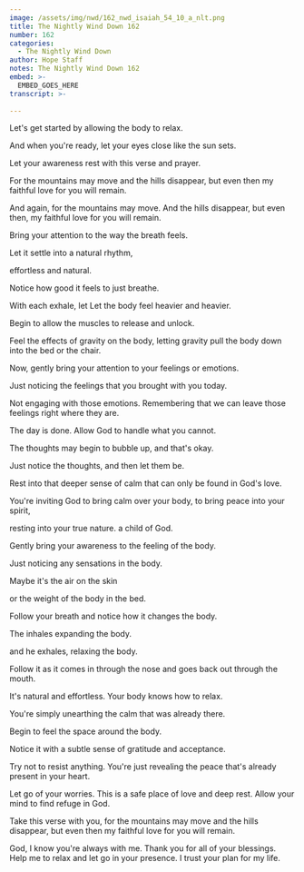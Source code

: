 ```yaml
---
image: /assets/img/nwd/162_nwd_isaiah_54_10_a_nlt.png
title: The Nightly Wind Down 162
number: 162
categories:
  - The Nightly Wind Down
author: Hope Staff
notes: The Nightly Wind Down 162
embed: >-
  EMBED_GOES_HERE
transcript: >-
  
---
```

Let's get started by allowing the body to relax.

And when you're ready, let your eyes close like the sun sets.

Let your awareness rest with this verse and prayer.

For the mountains may move and the hills disappear, but even then my faithful love for you will remain.

And again, for the mountains may move. And the hills disappear, but even then, my faithful love for you will remain.

Bring your attention to the way the breath feels.

Let it settle into a natural rhythm,

effortless and natural.

Notice how good it feels to just breathe.

With each exhale, let Let the body feel heavier and heavier.

Begin to allow the muscles to release and unlock.

Feel the effects of gravity on the body, letting gravity pull the body down into the bed or the chair.

Now, gently bring your attention to your feelings or emotions.

Just noticing the feelings that you brought with you today.

Not engaging with those emotions. Remembering that we can leave those feelings right where they are.

The day is done. Allow God to handle what you cannot.

The thoughts may begin to bubble up, and that's okay.

Just notice the thoughts, and then let them be.

Rest into that deeper sense of calm that can only be found in God's love.

You're inviting God to bring calm over your body, to bring peace into your spirit,

resting into your true nature. a child of God.

Gently bring your awareness to the feeling of the body.

Just noticing any sensations in the body.

Maybe it's the air on the skin

or the weight of the body in the bed.

Follow your breath and notice how it changes the body.

The inhales expanding the body.

and he exhales, relaxing the body.

Follow it as it comes in through the nose and goes back out through the mouth.

It's natural and effortless. Your body knows how to relax.

You're simply unearthing the calm that was already there.

Begin to feel the space around the body.

Notice it with a subtle sense of gratitude and acceptance.

Try not to resist anything. You're just revealing the peace that's already present in your heart.

Let go of your worries. This is a safe place of love and deep rest. Allow your mind to find refuge in God.

Take this verse with you, for the mountains may move and the hills disappear, but even then my faithful love for you will remain.

God, I know you're always with me. Thank you for all of your blessings. Help me to relax and let go in your presence. I trust your plan for my life.


